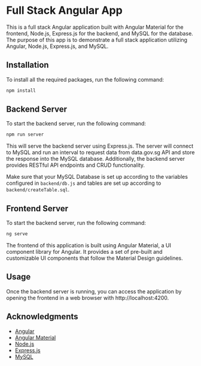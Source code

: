 # Full Stack Angular App

This is a full stack Angular application built with Angular Material for the frontend, Node.js, Express.js for the backend, and MySQL for the database. The purpose of this app is to demonstrate a full stack application utilizing Angular, Node.js, Express.js, and MySQL.

## Installation

To install all the required packages, run the following command:

```bash
npm install
```

## Backend Server

To start the backend server, run the following command:

```bash
npm run server
```

This will serve the backend server using Express.js. The server will connect to MySQL and run an interval to request data from data.gov.sg API and store the response into the MySQL database. Additionally, the backend server provides RESTful API endpoints and CRUD functionality.

Make sure that your MySQL Database is set up according to the variables configured in `backend/db.js` and tables are set up according to `backend/createTable.sql`.

## Frontend Server

To start the backend server, run the following command:

```bash
ng serve
```

The frontend of this application is built using Angular Material, a UI component library for Angular. It provides a set of pre-built and customizable UI components that follow the Material Design guidelines.


## Usage

Once the backend server is running, you can access the application by opening the frontend in a web browser with http://localhost:4200.


## Acknowledgments

- [Angular](https://angular.io/)
- [Angular Material](https://material.angular.io/)
- [Node.js](https://nodejs.org/)
- [Express.js](https://expressjs.com/)
- [MySQL](https://www.mysql.com/)
